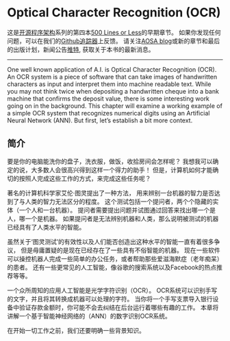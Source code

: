 # Optical Character Recognition (OCR)


这是[开源程序架构](http://aosabook.org/en/index.html)系列的第四本[500 Lines or Less](https://github.com/aosabook/500lines/blob/master/README.md)的早期章节。
如果你发现任何问题，可以在我们的[Github追踪器](https://github.com/aosabook/500lines/issues)上反馈。
请关注[AOSA blog](http://aosabook.org/blog/)或新的章节和最后的出版计划，新闻公告[推特](https://twitter.com/aosabook), 获取关于本书的最新消息。

----
One well known application of A.I. is Optical Character Recognition (OCR). An OCR system is a piece of software that can take images of handwritten characters as input and interpret them into machine readable text. While you may not think twice when depositing a handwritten cheque into a bank machine that confirms the deposit value, there is some interesting work going on in the background. This chapter will examine a working example of a simple OCR system that recognizes numerical digits using an Artificial Neural Network (ANN). But first, let’s establish a bit more context.

## 简介

要是你的电脑能洗你的盘子，洗衣服，做饭，收拾房间会怎样呢？
我想我可以确定的说，大多数人会很高兴得到这样一个得力的助手！
但是，计算机如何才能确切的按照人完成这些工作的方式，来完成这些任务呢？

著名的计算机科学家艾伦·图灵提出了一种方法，
用来辨别一台机器的智力是否达到了与人类的智力无法区分的程度。
这个测试包括一个提问者，两个个隐藏的实体（一个人和一台机器）。
提问者需要提出问题并试图通过回答来找出哪一个是人，哪一个是机器。
如果提问者是无法辨别机器和人类，那么说明被测试的机器已经具有了人类水平的智能。

虽然关于‘图灵测试’的有效性以及人们能否创造出这种水平的智能一直有着很多争议，
但是毋庸置疑的是现在已经存在了一些具有不俗智能的机器。
现在一些软件可以操控机器人完成一些简单的办公任务，或者帮助那些爱滋海默症（老年痴呆）的患者。
还有一些更常见的人工智能，像谷歌的搜索系统以及Facebook的热点推荐等等。 

一个众所周知的应用人工智能是光学字符识别（OCR）。
OCR系统可以识别手写的文字，并且将其转换成机器可以处理的字符。
当你将一个手写支票导入银行设备中验证存款金额时，你可能不会去纠结在后台运行着哪些有趣的工作。
本章将讲解一个基于智能神经网络的（ANN）的数字识别OCR系统。

在开始一切工作之前，我们还要明确一些背景知识。